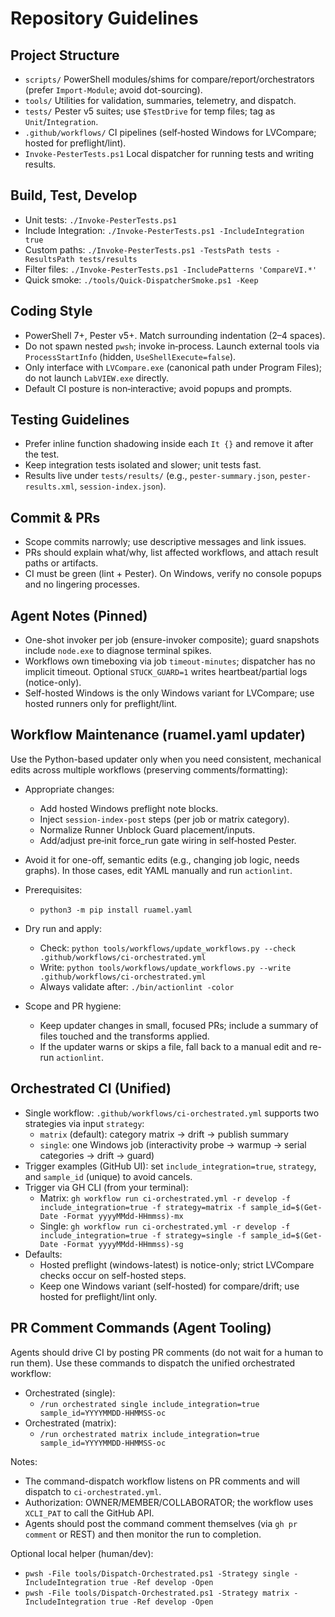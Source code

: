 # Repository Guidelines

## Project Structure

- `scripts/` PowerShell modules/shims for compare/report/orchestrators (prefer `Import-Module`; avoid dot-sourcing).
- `tools/` Utilities for validation, summaries, telemetry, and dispatch.
- `tests/` Pester v5 suites; use `$TestDrive` for temp files; tag as `Unit`/`Integration`.
- `.github/workflows/` CI pipelines (self‑hosted Windows for LVCompare; hosted for preflight/lint).
- `Invoke-PesterTests.ps1` Local dispatcher for running tests and writing results.

## Build, Test, Develop

- Unit tests: `./Invoke-PesterTests.ps1`
- Include Integration: `./Invoke-PesterTests.ps1 -IncludeIntegration true`
- Custom paths: `./Invoke-PesterTests.ps1 -TestsPath tests -ResultsPath tests/results`
- Filter files: `./Invoke-PesterTests.ps1 -IncludePatterns 'CompareVI.*'`
- Quick smoke: `./tools/Quick-DispatcherSmoke.ps1 -Keep`

## Coding Style

- PowerShell 7+, Pester v5+. Match surrounding indentation (2–4 spaces).
- Do not spawn nested `pwsh`; invoke in‑process. Launch external tools via `ProcessStartInfo` (hidden, `UseShellExecute=false`).
- Only interface with `LVCompare.exe` (canonical path under Program Files); do not launch `LabVIEW.exe` directly.
- Default CI posture is non‑interactive; avoid popups and prompts.

## Testing Guidelines

- Prefer inline function shadowing inside each `It {}` and remove it after the test.
- Keep integration tests isolated and slower; unit tests fast.
- Results live under `tests/results/` (e.g., `pester-summary.json`, `pester-results.xml`, `session-index.json`).

## Commit & PRs

- Scope commits narrowly; use descriptive messages and link issues.
- PRs should explain what/why, list affected workflows, and attach result paths or artifacts.
- CI must be green (lint + Pester). On Windows, verify no console popups and no lingering processes.

## Agent Notes (Pinned)

- One-shot invoker per job (ensure-invoker composite); guard snapshots include `node.exe` to diagnose terminal spikes.
- Workflows own timeboxing via job `timeout-minutes`; dispatcher has no implicit timeout. Optional `STUCK_GUARD=1` writes heartbeat/partial logs (notice-only).
- Self-hosted Windows is the only Windows variant for LVCompare; use hosted runners only for preflight/lint.

## Workflow Maintenance (ruamel.yaml updater)

Use the Python-based updater only when you need consistent, mechanical edits across multiple workflows (preserving comments/formatting):

- Appropriate changes:
  - Add hosted Windows preflight note blocks.
  - Inject `session-index-post` steps (per job or matrix category).
  - Normalize Runner Unblock Guard placement/inputs.
  - Add/adjust pre‑init force_run gate wiring in self‑hosted Pester.

- Avoid it for one-off, semantic edits (e.g., changing job logic, needs graphs). In those cases, edit YAML manually and run `actionlint`.

- Prerequisites:
  - `python3 -m pip install ruamel.yaml`

- Dry run and apply:
  - Check: `python tools/workflows/update_workflows.py --check .github/workflows/ci-orchestrated.yml`
  - Write: `python tools/workflows/update_workflows.py --write .github/workflows/ci-orchestrated.yml`
  - Always validate after: `./bin/actionlint -color`

- Scope and PR hygiene:
  - Keep updater changes in small, focused PRs; include a summary of files touched and the transforms applied.
  - If the updater warns or skips a file, fall back to a manual edit and re-run `actionlint`.

## Orchestrated CI (Unified)

- Single workflow: `.github/workflows/ci-orchestrated.yml` supports two strategies via input `strategy`:
  - `matrix` (default): category matrix → drift → publish summary
  - `single`: one Windows job (interactivity probe → warmup → serial categories → drift → guard)
- Trigger examples (GitHub UI): set `include_integration=true`, `strategy`, and `sample_id` (unique) to avoid cancels.
- Trigger via GH CLI (from your terminal):
  - Matrix: `gh workflow run ci-orchestrated.yml -r develop -f include_integration=true -f strategy=matrix -f sample_id=$(Get-Date -Format yyyyMMdd-HHmmss)-mx`
  - Single: `gh workflow run ci-orchestrated.yml -r develop -f include_integration=true -f strategy=single -f sample_id=$(Get-Date -Format yyyyMMdd-HHmmss)-sg`
- Defaults:
  - Hosted preflight (windows-latest) is notice-only; strict LVCompare checks occur on self-hosted steps.
  - Keep one Windows variant (self-hosted) for compare/drift; use hosted for preflight/lint only.

## PR Comment Commands (Agent Tooling)

Agents should drive CI by posting PR comments (do not wait for a human to run them). Use these commands to dispatch the unified orchestrated workflow:

- Orchestrated (single):
  - `/run orchestrated single include_integration=true sample_id=YYYYMMDD-HHMMSS-oc`
- Orchestrated (matrix):
  - `/run orchestrated matrix include_integration=true sample_id=YYYYMMDD-HHMMSS-oc`

Notes:
- The command-dispatch workflow listens on PR comments and will dispatch to `ci-orchestrated.yml`.
- Authorization: OWNER/MEMBER/COLLABORATOR; the workflow uses `XCLI_PAT` to call the GitHub API.
- Agents should post the command comment themselves (via `gh pr comment` or REST) and then monitor the run to completion.

Optional local helper (human/dev):
- `pwsh -File tools/Dispatch-Orchestrated.ps1 -Strategy single -IncludeIntegration true -Ref develop -Open`
- `pwsh -File tools/Dispatch-Orchestrated.ps1 -Strategy matrix -IncludeIntegration true -Ref develop -Open`

